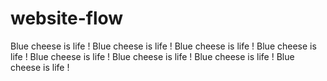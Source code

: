 # website-flow

Blue cheese is life !
Blue cheese is life !
Blue cheese is life !
Blue cheese is life !
Blue cheese is life !
Blue cheese is life !
Blue cheese is life !
Blue cheese is life !
